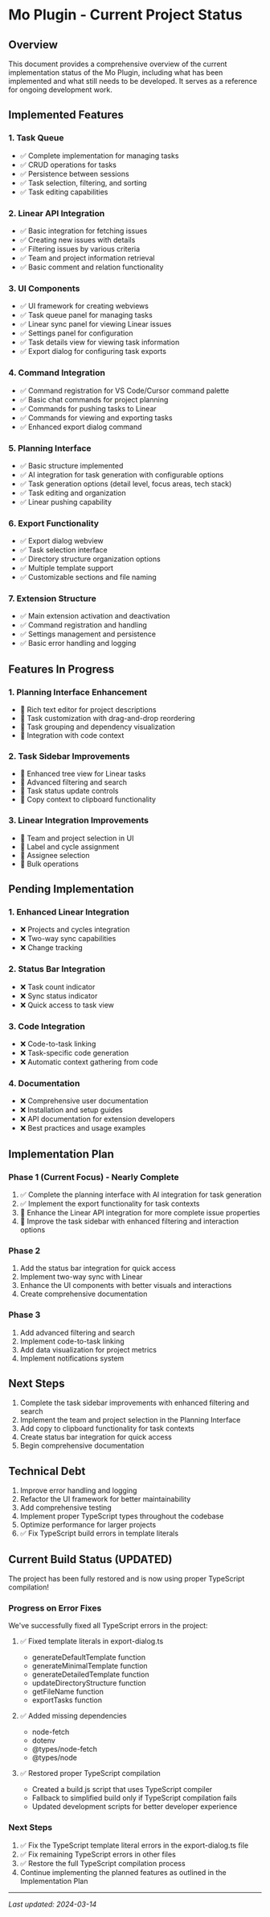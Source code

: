 # Mo Plugin - Current Project Status

## Overview

This document provides a comprehensive overview of the current implementation status of the Mo Plugin, including what has been implemented and what still needs to be developed. It serves as a reference for ongoing development work.

## Implemented Features

### 1. Task Queue

- ✅ Complete implementation for managing tasks
- ✅ CRUD operations for tasks
- ✅ Persistence between sessions
- ✅ Task selection, filtering, and sorting
- ✅ Task editing capabilities

### 2. Linear API Integration

- ✅ Basic integration for fetching issues
- ✅ Creating new issues with details
- ✅ Filtering issues by various criteria
- ✅ Team and project information retrieval
- ✅ Basic comment and relation functionality

### 3. UI Components

- ✅ UI framework for creating webviews
- ✅ Task queue panel for managing tasks
- ✅ Linear sync panel for viewing Linear issues
- ✅ Settings panel for configuration
- ✅ Task details view for viewing task information
- ✅ Export dialog for configuring task exports

### 4. Command Integration

- ✅ Command registration for VS Code/Cursor command palette
- ✅ Basic chat commands for project planning
- ✅ Commands for pushing tasks to Linear
- ✅ Commands for viewing and exporting tasks
- ✅ Enhanced export dialog command

### 5. Planning Interface

- ✅ Basic structure implemented
- ✅ AI integration for task generation with configurable options
- ✅ Task generation options (detail level, focus areas, tech stack)
- ✅ Task editing and organization
- ✅ Linear pushing capability

### 6. Export Functionality

- ✅ Export dialog webview
- ✅ Task selection interface
- ✅ Directory structure organization options
- ✅ Multiple template support
- ✅ Customizable sections and file naming

### 7. Extension Structure

- ✅ Main extension activation and deactivation
- ✅ Command registration and handling
- ✅ Settings management and persistence
- ✅ Basic error handling and logging

## Features In Progress

### 1. Planning Interface Enhancement

- 🔄 Rich text editor for project descriptions
- 🔄 Task customization with drag-and-drop reordering
- 🔄 Task grouping and dependency visualization
- 🔄 Integration with code context

### 2. Task Sidebar Improvements

- 🔄 Enhanced tree view for Linear tasks
- 🔄 Advanced filtering and search
- 🔄 Task status update controls
- 🔄 Copy context to clipboard functionality

### 3. Linear Integration Improvements

- 🔄 Team and project selection in UI
- 🔄 Label and cycle assignment
- 🔄 Assignee selection
- 🔄 Bulk operations

## Pending Implementation

### 1. Enhanced Linear Integration

- ❌ Projects and cycles integration
- ❌ Two-way sync capabilities
- ❌ Change tracking

### 2. Status Bar Integration

- ❌ Task count indicator
- ❌ Sync status indicator
- ❌ Quick access to task view

### 3. Code Integration

- ❌ Code-to-task linking
- ❌ Task-specific code generation
- ❌ Automatic context gathering from code

### 4. Documentation

- ❌ Comprehensive user documentation
- ❌ Installation and setup guides
- ❌ API documentation for extension developers
- ❌ Best practices and usage examples

## Implementation Plan

### Phase 1 (Current Focus) - Nearly Complete

1. ✅ Complete the planning interface with AI integration for task generation
2. ✅ Implement the export functionality for task contexts
3. 🔄 Enhance the Linear API integration for more complete issue properties
4. 🔄 Improve the task sidebar with enhanced filtering and interaction options

### Phase 2

1. Add the status bar integration for quick access
2. Implement two-way sync with Linear
3. Enhance the UI components with better visuals and interactions
4. Create comprehensive documentation

### Phase 3

1. Add advanced filtering and search
2. Implement code-to-task linking
3. Add data visualization for project metrics
4. Implement notifications system

## Next Steps

1. Complete the task sidebar improvements with enhanced filtering and search
2. Implement the team and project selection in the Planning Interface
3. Add copy to clipboard functionality for task contexts
4. Create status bar integration for quick access
5. Begin comprehensive documentation

## Technical Debt

1. Improve error handling and logging
2. Refactor the UI framework for better maintainability
3. Add comprehensive testing
4. Implement proper TypeScript types throughout the codebase
5. Optimize performance for larger projects
6. ✅ Fix TypeScript build errors in template literals

## Current Build Status (UPDATED)

The project has been fully restored and is now using proper TypeScript compilation!

### Progress on Error Fixes

We've successfully fixed all TypeScript errors in the project:

1. ✅ Fixed template literals in export-dialog.ts

   - generateDefaultTemplate function
   - generateMinimalTemplate function
   - generateDetailedTemplate function
   - updateDirectoryStructure function
   - getFileName function
   - exportTasks function

2. ✅ Added missing dependencies

   - node-fetch
   - dotenv
   - @types/node-fetch
   - @types/node

3. ✅ Restored proper TypeScript compilation
   - Created a build.js script that uses TypeScript compiler
   - Fallback to simplified build only if TypeScript compilation fails
   - Updated development scripts for better developer experience

### Next Steps

1. ✅ Fix the TypeScript template literal errors in the export-dialog.ts file
2. ✅ Fix remaining TypeScript errors in other files
3. ✅ Restore the full TypeScript compilation process
4. Continue implementing the planned features as outlined in the Implementation Plan

---

_Last updated: 2024-03-14_
